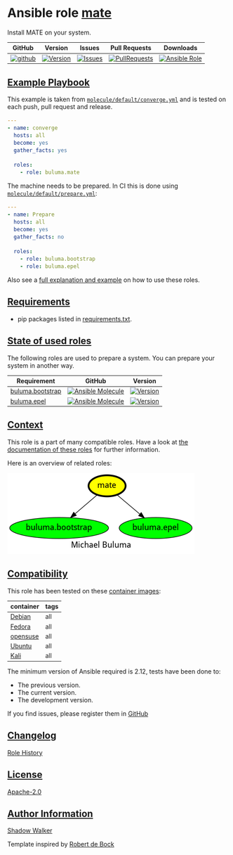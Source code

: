 # Ansible role [mate](https://galaxy.ansible.com/ui/standalone/roles/buluma/mate/documentation)

Install MATE on your system.

|GitHub|Version|Issues|Pull Requests|Downloads|
|------|-------|------|-------------|---------|
|[![github](https://github.com/buluma/ansible-role-mate/actions/workflows/molecule.yml/badge.svg)](https://github.com/buluma/ansible-role-mate/actions/workflows/molecule.yml)|[![Version](https://img.shields.io/github/release/buluma/ansible-role-mate.svg)](https://github.com/buluma/ansible-role-mate/releases/)|[![Issues](https://img.shields.io/github/issues/buluma/ansible-role-mate.svg)](https://github.com/buluma/ansible-role-mate/issues/)|[![PullRequests](https://img.shields.io/github/issues-pr-closed-raw/buluma/ansible-role-mate.svg)](https://github.com/buluma/ansible-role-mate/pulls/)|[![Ansible Role](https://img.shields.io/ansible/role/d/buluma/mate)](https://galaxy.ansible.com/ui/standalone/roles/buluma/mate/documentation)|

## [Example Playbook](#example-playbook)

This example is taken from [`molecule/default/converge.yml`](https://github.com/buluma/ansible-role-mate/blob/master/molecule/default/converge.yml) and is tested on each push, pull request and release.

```yaml
---
- name: converge
  hosts: all
  become: yes
  gather_facts: yes

  roles:
    - role: buluma.mate
```

The machine needs to be prepared. In CI this is done using [`molecule/default/prepare.yml`](https://github.com/buluma/ansible-role-mate/blob/master/molecule/default/prepare.yml):

```yaml
---
- name: Prepare
  hosts: all
  become: yes
  gather_facts: no

  roles:
    - role: buluma.bootstrap
    - role: buluma.epel
```

Also see a [full explanation and example](https://buluma.github.io/how-to-use-these-roles.html) on how to use these roles.


## [Requirements](#requirements)

- pip packages listed in [requirements.txt](https://github.com/buluma/ansible-role-mate/blob/master/requirements.txt).

## [State of used roles](#state-of-used-roles)

The following roles are used to prepare a system. You can prepare your system in another way.

| Requirement | GitHub | Version |
|-------------|--------|--------|
|[buluma.bootstrap](https://galaxy.ansible.com/buluma/bootstrap)|[![Ansible Molecule](https://github.com/buluma/ansible-role-bootstrap/actions/workflows/molecule.yml/badge.svg)](https://github.com/buluma/ansible-role-bootstrap/actions/workflows/molecule.yml)|[![Version](https://img.shields.io/github/release/buluma/ansible-role-bootstrap.svg)](https://github.com/shadowwalker/ansible-role-bootstrap)|
|[buluma.epel](https://galaxy.ansible.com/buluma/epel)|[![Ansible Molecule](https://github.com/buluma/ansible-role-epel/actions/workflows/molecule.yml/badge.svg)](https://github.com/buluma/ansible-role-epel/actions/workflows/molecule.yml)|[![Version](https://img.shields.io/github/release/buluma/ansible-role-epel.svg)](https://github.com/shadowwalker/ansible-role-epel)|

## [Context](#context)

This role is a part of many compatible roles. Have a look at [the documentation of these roles](https://buluma.github.io/) for further information.

Here is an overview of related roles:

![dependencies](https://raw.githubusercontent.com/buluma/ansible-role-mate/png/requirements.png "Dependencies")

## [Compatibility](#compatibility)

This role has been tested on these [container images](https://hub.docker.com/u/buluma):

|container|tags|
|---------|----|
|[Debian](https://hub.docker.com/repository/docker/buluma/debian/general)|all|
|[Fedora](https://hub.docker.com/repository/docker/buluma/fedora/general)|all|
|[opensuse](https://hub.docker.com/repository/docker/buluma/opensuse/general)|all|
|[Ubuntu](https://hub.docker.com/repository/docker/buluma/ubuntu/general)|all|
|[Kali](https://hub.docker.com/repository/docker/buluma/kali/general)|all|

The minimum version of Ansible required is 2.12, tests have been done to:

- The previous version.
- The current version.
- The development version.

If you find issues, please register them in [GitHub](https://github.com/buluma/ansible-role-mate/issues)

## [Changelog](#changelog)

[Role History](https://github.com/buluma/ansible-role-mate/blob/master/CHANGELOG.md)

## [License](#license)

[Apache-2.0](https://github.com/buluma/ansible-role-mate/blob/master/LICENSE)

## [Author Information](#author-information)

[Shadow Walker](https://buluma.github.io/)


Template inspired by [Robert de Bock](https://github.com/robertdebock)
